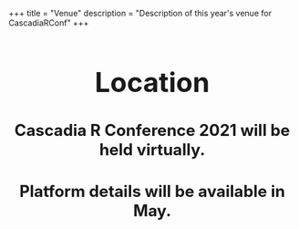+++
title = "Venue"
description = "Description of this year's venue for CascadiaRConf"
+++

<style>

#location a:hover {
  text-decoration: none;
  color: #EA33E4;
}

#location a {
  color: #036936;
}
#location a:hover {
  color: #FEE11A;
}
#location {
  font-size: 1.7em;
  font-weight: normal; 
}
</style>


<div class="center" id="location" style="text-align: center">
  <h1>Location</h1>
  <h3>Cascadia R Conference 2021 will be held virtually.</h3>
  <h3>Platform details will be available in May.</h3>
</div>

<br><br><br>
